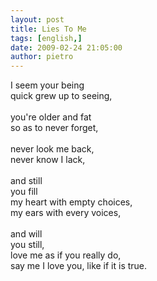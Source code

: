 ```yaml
---
layout: post
title: Lies To Me
tags: [english,]
date: 2009-02-24 21:05:00
author: pietro
---
```

I seem your being<br/>quick grew up to seeing,<br/><br/>you're older and fat<br/>so as to never forget,<br/><br/>never look me back,<br/>never know I lack,<br/><br/>and still<br/>you fill<br/>my heart with empty choices,<br/>my ears with every voices,<br/><br/>and will<br/>you still,<br/>love me as if you really do,<br/>say me I love you, like if it is true.
